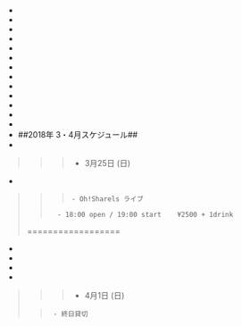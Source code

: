 -
-
-
-
-
-
-
-
-
-
-
-
-
- ##2018年 3・4月スケジュール##
-
>>>    - 3月25日 (日)
-
>>>     - Oh!Sharels ライブ                
>>       - 18:00 open / 19:00 start    ¥2500 + 1drink
>
>  ==================
-
-
-
-
>>>   - 4月1日 (日)
>
>>      - 終日貸切

